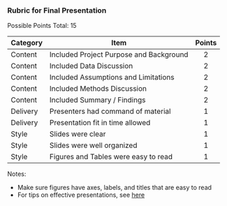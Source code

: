 ### Rubric for Final Presentation

Possible Points Total: 15

| Category   | Item    | Points |
| -------- | ------- | :-------: |
| Content | Included Project Purpose and Background | 2 |
| Content | Included Data Discussion | 2 |
| Content | Included Assumptions and Limitations | 2 |
| Content | Included Methods Discussion | 2 |
| Content | Included Summary / Findings | 2 |
| Delivery | Presenters had command of material | 1 |
| Delivery | Presentation fit in time allowed | 1 |
| Style | Slides were clear  | 1 |
| Style | Slides were well organized  | 1 |
| Style | Figures and Tables were easy to read  | 1 |

Notes:  
- Make sure figures have axes, labels, and titles that are easy to read
- For tips on effective presentations, see [here](https://github.com/UVADS/ds6011/blob/main/09_effective_presentations.ppt)
